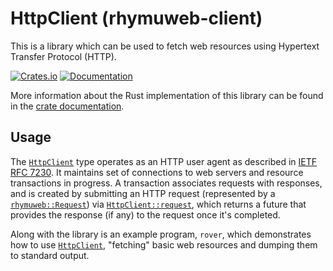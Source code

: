 # HttpClient (rhymuweb-client)

This is a library which can be used to fetch web resources using Hypertext
Transfer Protocol (HTTP).

[![Crates.io](https://img.shields.io/crates/v/rhymuweb-client.svg)](https://crates.io/crates/rhymuweb-client)
[![Documentation](https://docs.rs/rhymuweb-client/badge.svg)][dox]

More information about the Rust implementation of this library can be found in
the [crate documentation][dox].

[dox]: https://docs.rs/rhymuweb-client

## Usage

The [`HttpClient`] type operates as an HTTP user agent as described in [IETF
RFC 7230](https://tools.ietf.org/html/rfc7230).  It maintains set of
connections to web servers and resource transactions in progress.  A
transaction associates requests with responses, and is created by submitting an
HTTP request (represented by a
[`rhymuweb::Request`](https://docs.rs/rhymuweb/1.0.0/rhymuweb/struct.Request.html))
via
[`HttpClient::request`](https://docs.rs/rhymuweb-client/1.0.0/rhymuweb-client/struct.HttpClient.html#method.request),
which returns a future that provides the response (if any) to the request once
it's completed.

Along with the library is an example program, `rover`, which demonstrates how
to use [`HttpClient`], "fetching" basic web resources and dumping them to
standard output.

[`HttpClient`]: https://docs.rs/rhymuweb-client/1.0.0/rhymuweb-client/struct.HttpClient.html
